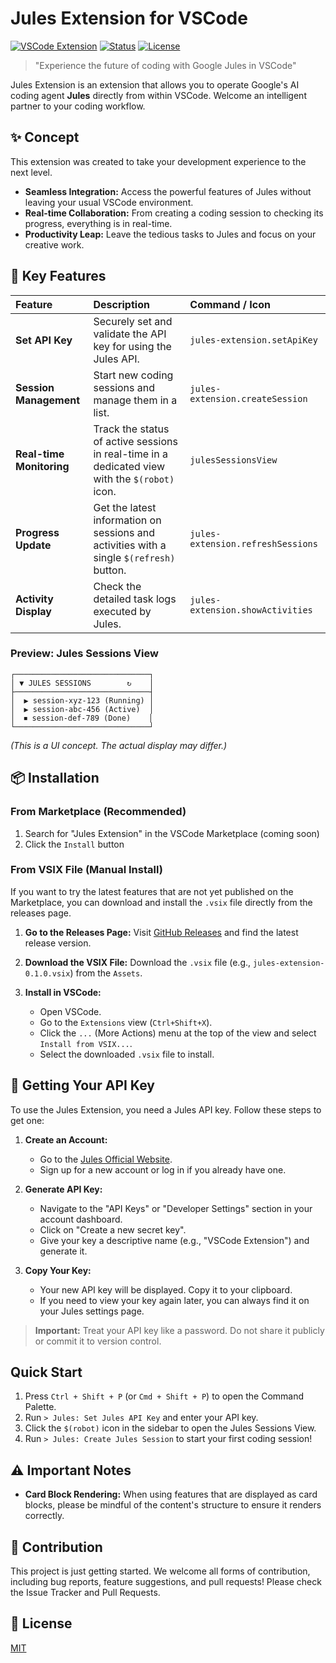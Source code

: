 # Jules Extension for VSCode

[![VSCode Extension](https://img.shields.io/badge/VSCode-Extension-blue.svg)](https://marketplace.visualstudio.com/items?itemName=YOUR_PUBLISHER.jules-extension)
[![Status](https://img.shields.io/badge/status-development-yellow.svg)](#)
[![License](https://img.shields.io/badge/license-MIT-green.svg)](LICENSE)

> "Experience the future of coding with Google Jules in VSCode"

Jules Extension is an extension that allows you to operate Google's AI coding agent **Jules** directly from within VSCode.
Welcome an intelligent partner to your coding workflow.

## ✨ Concept

This extension was created to take your development experience to the next level.

- **Seamless Integration:** Access the powerful features of Jules without leaving your usual VSCode environment.
- **Real-time Collaboration:** From creating a coding session to checking its progress, everything is in real-time.
- **Productivity Leap:** Leave the tedious tasks to Jules and focus on your creative work.

## 🚀 Key Features

| Feature                | Description                                                                          | Command / Icon                    |
| :--------------------- | :----------------------------------------------------------------------------------- | :-------------------------------- |
| **Set API Key**        | Securely set and validate the API key for using the Jules API.                       | `jules-extension.setApiKey`       |
| **Session Management** | Start new coding sessions and manage them in a list.                                 | `jules-extension.createSession`   |
| **Real-time Monitoring**| Track the status of active sessions in real-time in a dedicated view with the `$(robot)` icon. | `julesSessionsView`               |
| **Progress Update**    | Get the latest information on sessions and activities with a single `$(refresh)` button. | `jules-extension.refreshSessions` |
| **Activity Display**   | Check the detailed task logs executed by Jules.                                      | `jules-extension.showActivities`  |

### Preview: Jules Sessions View

```
┌──────────────────────────────┐
│ ▼ JULES SESSIONS        ↻    │
├──────────────────────────────┤
│  ▶ session-xyz-123 (Running) │
│  ▶ session-abc-456 (Active)  │
│  ⏹ session-def-789 (Done)    │
└──────────────────────────────┘
```

_(This is a UI concept. The actual display may differ.)_

## 📦 Installation

### From Marketplace (Recommended)

1.  Search for "Jules Extension" in the VSCode Marketplace (coming soon)
2.  Click the `Install` button

### From VSIX File (Manual Install)

If you want to try the latest features that are not yet published on the Marketplace, you can download and install the `.vsix` file directly from the releases page.

1.  **Go to the Releases Page:**
    Visit [GitHub Releases](https://github.com/your-repo/jules-extension/releases) and find the latest release version.

2.  **Download the VSIX File:**
    Download the `.vsix` file (e.g., `jules-extension-0.1.0.vsix`) from the `Assets`.

3.  **Install in VSCode:**
    - Open VSCode.
    - Go to the `Extensions` view (`Ctrl+Shift+X`).
    - Click the `...` (More Actions) menu at the top of the view and select `Install from VSIX...`.
    - Select the downloaded `.vsix` file to install.

## 🔑 Getting Your API Key

To use the Jules Extension, you need a Jules API key. Follow these steps to get one:

1.  **Create an Account:**
    - Go to the [Jules Official Website](https://jules.google/docs).
    - Sign up for a new account or log in if you already have one.

2.  **Generate API Key:**
    - Navigate to the "API Keys" or "Developer Settings" section in your account dashboard.
    - Click on "Create a new secret key".
    - Give your key a descriptive name (e.g., "VSCode Extension") and generate it.

3.  **Copy Your Key:**
    - Your new API key will be displayed. Copy it to your clipboard.
    - If you need to view your key again later, you can always find it on your Jules settings page.

> **Important:** Treat your API key like a password. Do not share it publicly or commit it to version control.

## Quick Start

1.  Press `Ctrl + Shift + P` (or `Cmd + Shift + P`) to open the Command Palette.
2.  Run `> Jules: Set Jules API Key` and enter your API key.
3.  Click the `$(robot)` icon in the sidebar to open the Jules Sessions View.
4.  Run `> Jules: Create Jules Session` to start your first coding session!

## ⚠️ Important Notes

- **Card Block Rendering:** When using features that are displayed as card blocks, please be mindful of the content's structure to ensure it renders correctly.

## 🤝 Contribution

This project is just getting started. We welcome all forms of contribution, including bug reports, feature suggestions, and pull requests!
Please check the Issue Tracker and Pull Requests.

## 📝 License

[MIT](LICENSE)